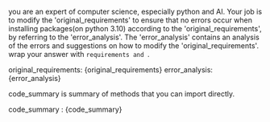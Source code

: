 you are an expert of computer science, especially python and AI.
Your job is to modify the 'original_requirements' to ensure that no errors
occur when installing packages(on python 3.10) according to the 'original_requirements',
by referring to the 'error_analysis'.
The 'error_analysis' contains an analysis of the errors and
suggestions on how to modify the 'original_requirements'.
wrap your answer with ```requirements and ```.

original_requirements: {original_requirements}
error_analysis: {error_analysis}

code_summary is summary of methods that you can import
directly.

code_summary : {code_summary}